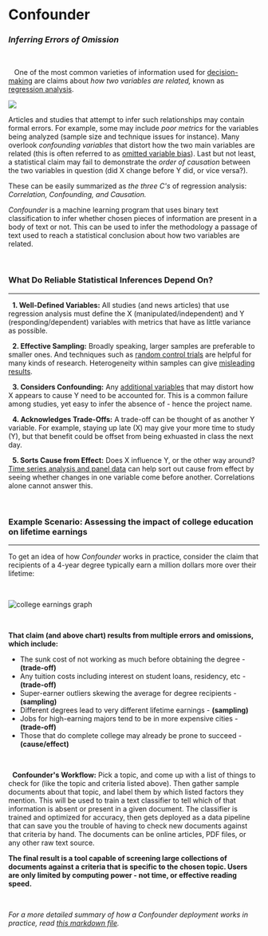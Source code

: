 # Confounder
### *Inferring Errors of Omission*

&nbsp;

&nbsp;&nbsp; One of the most common varieties of information used for [decision-making](https://online.csp.edu/blog/business/decision-making-process) are claims about *how two variables are related,* known as [regression analysis](https://news.mit.edu/2010/explained-reg-analysis-0316). 

![](http://resources.esri.com/help/9.3/arcgisengine/java/GP_ToolRef/Spatial_Statistics_toolbox/scatterplots.png)

Articles and studies that attempt to infer such relationships may contain formal errors. For example, some may include *poor metrics* for the variables being analyzed (sample size and technique issues for instance). Many overlook *confounding variables* that distort how the two main variables are related (this is often referred to as [omitted variable bias](https://www.youtube.com/watch?v=b4jhrK03zhs)). Last but not least, a statistical claim may fail to demonstrate the *order of causation* between the two variables in question (did X change before Y did, or vice versa?). 

These can be easily summarized as *the three C's* of regression analysis: *Correlation, Confounding, and Causation.*

*Confounder* is a machine learning program that uses binary text classification to infer whether chosen pieces of information are present in a body of text or not. This can be used to infer the methodology a passage of text used to reach a statistical conclusion about how two variables are related.

&nbsp;

### What Do Reliable Statistical Inferences Depend On?
---

&nbsp; **1. Well-Defined Variables:** All studies (and news articles) that use regression analysis must define the X (manipulated/independent) and Y (responding/dependent) variables with metrics that have as little variance as possible.

&nbsp; **2. Effective Sampling:** Broadly speaking, larger samples are preferable to smaller ones. And techniques such as [random control trials](https://www.youtube.com/watch?v=LttLBhTOVvo) are helpful for many kinds of research. Heterogeneity within samples can give [misleading results](https://www.autodeskresearch.com/publications/samestats).

&nbsp; **3. Considers Confounding:** Any [additional variables](https://www.youtube.com/watch?v=b4jhrK03zhs) that may distort how X appears to cause Y need to be accounted for. This is a common failure among studies, yet easy to infer the absence of - hence the project name.

&nbsp; **4. Acknowledges Trade-Offs:** A trade-off can be thought of as another Y variable. For example, staying up late (X) may give your more time to study (Y), but that benefit could be offset from being exhuasted in class the next day.

&nbsp; **5. Sorts Cause from Effect:** Does X influence Y, or the other way around? [Time series analysis and panel data](https://www.youtube.com/watch?v=NCDgJRTvYsY) can help sort out cause from effect by seeing whether changes in one variable come before another. Correlations alone cannot answer this.

&nbsp;

### Example Scenario: Assessing the impact of college education on lifetime earnings
---

To get an idea of how *Confounder* works in practice, consider the claim that recipients of a 4-year degree typically earn a million dollars more over their lifetime:

&nbsp;

![college earnings graph](http://www.incontext.indiana.edu/2009/mar-apr/images/earnings_fig2.gif)

&nbsp;

**That claim (and above chart) results from multiple errors and omissions, which include:**

* The sunk cost of not working as much before obtaining the degree - **(trade-off)**
* Any tuition costs including interest on student loans, residency, etc - **(trade-off)**
* Super-earner outliers skewing the average for degree recipients - **(sampling)**
* Different degrees lead to very different lifetime earnings - **(sampling)**
* Jobs for high-earning majors tend to be in more expensive cities - **(trade-off)**
* Those that do complete college may already be prone to succeed - **(cause/effect)**

&nbsp;

&nbsp; **Confounder's Workflow:** Pick a topic, and come up with a list of things to check for (like the topic and criteria listed above). Then gather sample documents about that topic, and label them by which listed factors they mention. This will be used to train a text classifier to tell which of that information is absent or present in a given document. The classifier is trained and optimized for accuracy, then gets deployed as a data pipeline that can save you the trouble of having to check new documents against that criteria by hand. The documents can be online articles, PDF files, or any other raw text source.

**The final result is a tool capable of screening large collections of documents against a criteria that is specific to the chosen topic. Users are only limited by computing power - not time, or effective reading speed.**

&nbsp;

*For a more detailed summary of how a Confounder deployment works in practice, read [this markdown file](https://github.com/analyticascent/confounder/blob/master/confounder-pipeline.md).*
